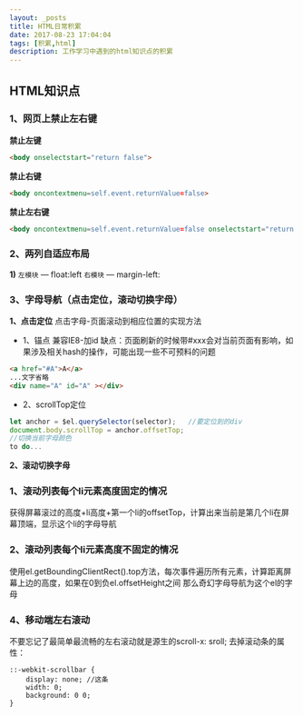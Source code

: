 ```yaml
---
layout: _posts
title: HTML日常积累
date: 2017-08-23 17:04:04
tags: [积累,html]
description: 工作学习中遇到的html知识点的积累
---
```


## HTML知识点

### 1、网页上禁止左右键
**禁止左键**
```html
<body onselectstart="return false">
```
**禁止右键**
```html
<body oncontextmenu=self.event.returnValue=false>
```
**禁止左右键**
```html
<body oncontextmenu=self.event.returnValue=false onselectstart="return false">
```

### 2、两列自适应布局

**1)**
`左模块` — float:left
`右模块` — margin-left: 

### 3、字母导航（点击定位，滚动切换字母）

**1、点击定位**
点击字母-页面滚动到相应位置的实现方法

+ 1、锚点
兼容IE8-加id
缺点：页面刷新的时候带#xxx会对当前页面有影响，如果涉及相关hash的操作，可能出现一些不可预料的问题
``` html
<a href="#A">A</a>
...文字省略
<div name="A" id="A" ></div>
```
+ 2、scrollTop定位
``` javascript
let anchor = $el.querySelector(selector);   //要定位到的div 
document.body.scrollTop = anchor.offsetTop;
//切换当前字母颜色
to do...
```

**2、滚动切换字母**
### 1、滚动列表每个li元素高度固定的情况
获得屏幕滚过的高度+li高度+第一个li的offsetTop，计算出来当前是第几个li在屏幕顶端，显示这个li的字母导航
### 2、滚动列表每个li元素高度不固定的情况
使用el.getBoundingClientRect().top方法，每次事件遍历所有元素，计算距离屏幕上边的高度，如果在0到负el.offsetHeight之间
那么奇幻字母导航为这个el的字母

### 4、移动端左右滚动
不要忘记了最简单最流畅的左右滚动就是源生的scroll-x: sroll;
去掉滚动条的属性：
```
::-webkit-scrollbar {
    display: none; //这条
    width: 0;
    background: 0 0;
}
```

